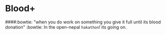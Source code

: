 # Blood+

####:bowtie: "when you do work on something you give it full until its blood donation" :bowtie:
In the open-nepal `hakathon`! its going on.
